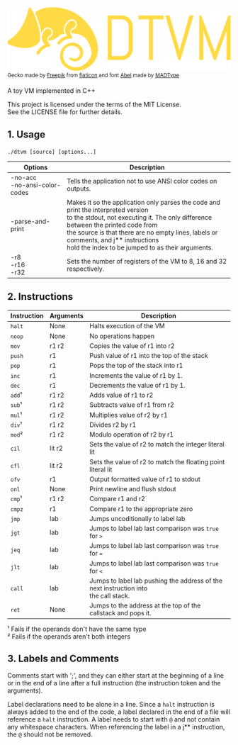 ![DTVM](images/Logo.png) <br>
<sup> Gecko made by [Freepik](http://www.flaticon.com/authors/freepik) from [flaticon](www.flaticon.com) and font [Abel](https://fonts.google.com/specimen/Abel) made by [MADType](http://www.madtype.com/)</sup>

A toy VM implemented in C++

This project is licensed under the terms of the MIT License. <br>
See the LICENSE file for further details.

## 1. Usage

`./dtvm [source] [options...]`

| Options | Description |
|---------|-------------|
| -no-acc <br> -no-ansi-color-codes |  Tells the application not to use ANSI color codes on outputs. |
| -parse-and-print | Makes it so the application only parses the code and print the interpreted version <br> to the stdout, not executing it. The only difference between the printed code from <br> the source is that there are no empty lines, labels or comments, and j** instructions <br> hold the index to be jumped to as their arguments. |
| -r8 <br> -r16 <br> -r32 | Sets the number of registers of the VM to 8, 16 and 32 respectively. |

## 2. Instructions

| Instruction | Arguments | Description |
|-------------|-----------|-------------|
`halt` | None   | Halts execution of the VM
`noop` | None   | No operations happen
`mov`  | r1 r2  | Copies the value of r1 into r2
`push` | r1     | Push value of r1 into the top of the stack
`pop`  | r1     | Pops the top of the stack into r1
`inc`  | r1     | Increments the value of r1 by 1.
`dec`  | r1     | Decrements the value of r1 by 1.
`add`¹ | r1 r2  | Adds value of r1 to r2
`sub`¹ | r1 r2  | Subtracts value of r1 from r2
`mul`¹ | r1 r2  | Multiplies value of r2 by r1
`div`¹ | r1 r2  | Divides r2 by r1
`mod`² | r1 r2  | Modulo operation of r2 by r1
`cil`  | lit r2 | Sets the value of r2 to match the integer literal lit
`cfl`  | lit r2 | Sets the value of r2 to match the floating point literal lit
`ofv`  | r1     | Output formatted value of r1 to stdout
`onl`  | None   | Print newline and flush stdout
`cmp`¹ | r1 r2  | Compare r1 and r2
`cmpz` | r1     | Compare r1 to the appropriate zero
`jmp`  | lab    | Jumps uncoditionally to label lab
`jgt`  | lab    | Jumps to label lab last comparison was `true` for `>`
`jeq`  | lab    | Jumps to label lab last comparison was `true` for `=`
`jlt`  | lab    | Jumps to label lab last comparison was `true` for `<`
`call` | lab    | Jumps to label lab pushing the address of the next instruction into<br>the call stack.
`ret`  | None   | Jumps to the address at the top of the callstack and pops it.

¹ Fails if the operands don't have the same type <br>
² Fails if the operands aren't both integers

## 3. Labels and Comments

Comments start with ';', and they can either start at the beginning
of a line or in the end of a line after a full instruction (the
instruction token and the arguments).

Label declarations need to be alone in a line. Since a `halt`
instruction is always added to the end of the code, a label declared
in the end of a file will reference a `halt` instruction.
A label needs to start with `@` and not contain any whitespace
characters. When referencing the label in a j** instruction, the
`@` should not be removed.
